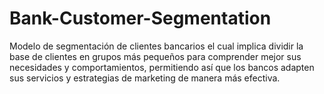 # Bank-Customer-Segmentation
 Modelo de segmentación de clientes bancarios el cual implica dividir la base de clientes en grupos más pequeños para comprender mejor sus necesidades y comportamientos, permitiendo así que los bancos adapten sus servicios y estrategias de marketing de manera más efectiva.
